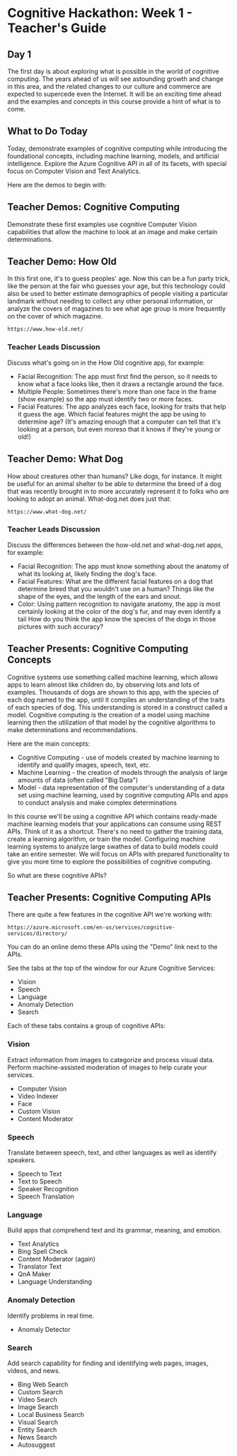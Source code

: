 # Cognitive Hackathon: Week 1 - Teacher's Guide
## Day 1

The first day is about exploring what is possible in the world of cognitive computing. The years ahead of us will see astounding growth and change in this area, and the related changes to our culture and commerce are expected to supercede even the Internet. It will be an exciting time ahead and the examples and concepts in this course provide a hint of what is to come. 

## What to Do Today

Today, demonstrate examples of cognitive computing while introducing the foundational concepts, including machine learning, models, and artificial intelligence. Explore the Azure Cognitive API in all of its facets, with special focus on Computer Vision and Text Analytics.

Here are the demos to begin with:

## Teacher Demos: Cognitive Computing 

Demonstrate these first examples use cognitive Computer Vision capabilities that allow the machine to look at an image and make certain determinations. 

## Teacher Demo: How Old

In this first one, it's to guess peoples' age. Now this can be a fun party trick, like the person at the fair who guesses your age, but this technology could also be used to better estimate demographics of people visiting a particular landmark without needing to collect any other personal information, or analyze the covers of magazines to see what age group is more frequently on the cover of which magazine.

    https://www.how-old.net/

### Teacher Leads Discussion
Discuss what's going on in the How Old cognitive app, for example: 
- Facial Recognition: The app must first find the person, so it needs to know what a face looks like, then it draws a rectangle around the face. 
- Multiple People: Sometimes there's more than one face in the frame (show example) so the app must identify two or more faces. 
- Facial Features: The app analyzes each face, looking for traits that help it guess the age. Which facial features might the app be using to determine age? (It's amazing enough that a computer can tell that it's looking at a person, but even moreso that it knows if they're young or old!)

##  Teacher Demo: What Dog

How about creatures other than humans? Like dogs, for instance. It might be useful for an animal shelter to be able to determine the breed of a dog that was recently brought in to more accurately represent it to folks who are looking to adopt an animal.  What-dog.net does just that:

    https://www.what-dog.net/

### Teacher Leads Discussion
 Discuss the differences between the how-old.net and what-dog.net apps, for example:
- Facial Recognition: The app must know something about the anatomy of what its looking at, likely finding the dog's face.
- Facial Features: What are the different facial features on a dog that determine breed that you wouldn't use on a human? Things like the shape of the eyes, and the length of the ears and snout. 
- Color: Using pattern recognition to navigate anatomy, the app is  most certainly looking at the color of the dog's fur, and may even identify a tail 
How do you think the app know the species of the dogs in those pictures with such accuracy?

## Teacher Presents: Cognitive Computing Concepts

Cognitive systems use something called machine learning, which allows apps to learn almost like children do, by observing lots and lots of examples. Thousands of dogs are shown to this app, with the species of each dog named to the app, until it compiles an understanding of the traits of each species of dog.  This understanding is stored in a construct called a model.  Cognitive computing is the creation of a model using machine learning then the utilization of that model by the cognitive algorithms to make determinations and recommendations.

Here are the main concepts:

* Cognitive Computing - use of models created by machine learning to identify and qualify images, speech, text, etc. 
* Machine Learning - the creation of models through the analysis of large amounts of data (often called "Big Data")
* Model - data representation of the computer's understanding of a data set using machine learning, used by cognitive computing APIs and apps to conduct analysis and make complex determinations

In this course we'll be using a cognitive API which contains ready-made machine learning models that your applications can consume using REST APIs. Think of it as a shortcut. There's no need to gather the training data, create a learning algorithm, or train the model. Configuring machine learning systems to analyze large swathes of data to build models could take an entire semester. We will focus on APIs with prepared functionality to give you more time to explore the possibilities of cognitive computing.

So what are these cognitive APIs?

## Teacher Presents: Cognitive Computing APIs

There are quite a few features in the cognitive API we're working with:

    https://azure.microsoft.com/en-us/services/cognitive-services/directory/

You can do an online demo these APIs using the "Demo" link next to the APIs.

See the tabs at the top of the window for our Azure Cognitive Services:

* Vision
* Speech
* Language
* Anomaly Detection
* Search

Each of these tabs contains a group of cognitive APIs:

### Vision
Extract information from images to categorize and process visual data. Perform machine-assisted moderation of images to help curate your services.
* Computer Vision
* Video Indexer
* Face 
* Custom Vision
* Content Moderator

### Speech
Translate between speech, text, and other languages as well as identify speakers.
* Speech to Text
* Text to Speech
* Speaker Recognition
* Speech Translation

### Language
Build apps that comprehend text and its grammar, meaning, and emotion.
* Text Analytics
* Bing Spell Check
* Content Moderator (again)
* Translator Text
* QnA Maker
* Language Understanding

### Anomaly Detection
Identify problems in real time.
* Anomaly Detector

### Search
Add search capability for finding and identifying web pages, images, videos, and news.
* Bing Web Search
* Custom Search
* Video Search
* Image Search
* Local Business Search
* Visual Search
* Entity Search
* News Search
* Autosuggest